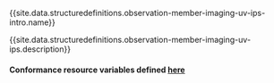 {{site.data.structuredefinitions.observation-member-imaging-uv-ips-intro.name}}

{{site.data.structuredefinitions.observation-member-imaging-uv-ips.description}}

#### Conformance resource variables defined [here](http://wiki.hl7.org/index.php?title=IG_Publisher_Documentation#Jekyll)
